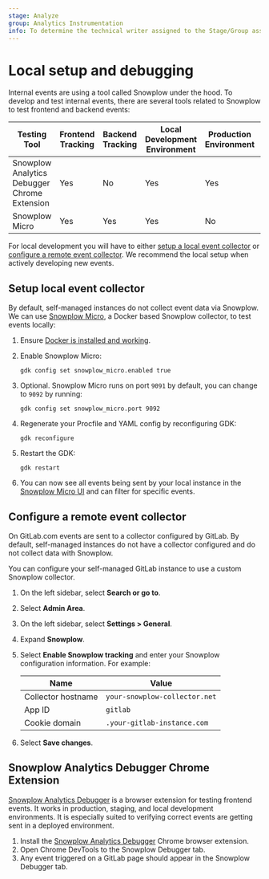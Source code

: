 ```yaml
---
stage: Analyze
group: Analytics Instrumentation
info: To determine the technical writer assigned to the Stage/Group associated with this page, see https://about.gitlab.com/handbook/product/ux/technical-writing/#assignments
---
```


# Local setup and debugging

Internal events are using a tool called Snowplow under the hood. To develop and test internal events, there are several tools related to Snowplow to test frontend and backend events:

| Testing Tool                                 | Frontend Tracking  | Backend Tracking    | Local Development Environment | Production Environment | Production Environment |
|----------------------------------------------|--------------------|---------------------|-------------------------------|------------------------|------------------------|
| Snowplow Analytics Debugger Chrome Extension | Yes | No | Yes            | Yes     | Yes     |
| Snowplow Micro                               | Yes | Yes  | Yes            | No    | No    |

For local development you will have to either [setup a local event collector](#setup-local-event-collector) or [configure a remote event collector](#configure-a-remote-event-collector).
We recommend the local setup when actively developing new events.

## Setup local event collector

By default, self-managed instances do not collect event data via Snowplow. We can use [Snowplow Micro](https://docs.snowplow.io/docs/testing-debugging/snowplow-micro/what-is-micro/), a Docker based Snowplow collector, to test events locally:

1. Ensure [Docker is installed and working](https://www.docker.com/get-started).

1. Enable Snowplow Micro:

   ```shell
   gdk config set snowplow_micro.enabled true
   ```

1. Optional. Snowplow Micro runs on port `9091` by default, you can change to `9092` by running:

   ```shell
   gdk config set snowplow_micro.port 9092
   ```

1. Regenerate your Procfile and YAML config by reconfiguring GDK:

   ```shell
   gdk reconfigure
   ```

1. Restart the GDK:

   ```shell
   gdk restart
   ```

1. You can now see all events being sent by your local instance in the [Snowplow Micro UI](http://localhost:9091/micro/ui) and can filter for specific events.

## Configure a remote event collector

On GitLab.com events are sent to a collector configured by GitLab. By default, self-managed instances do not have a collector configured and do not collect data with Snowplow.

You can configure your self-managed GitLab instance to use a custom Snowplow collector.

1. On the left sidebar, select **Search or go to**.
1. Select **Admin Area**.
1. On the left sidebar, select **Settings > General**.
1. Expand **Snowplow**.
1. Select **Enable Snowplow tracking** and enter your Snowplow configuration information. For example:

   | Name               | Value                         |
   |--------------------|-------------------------------|
   | Collector hostname | `your-snowplow-collector.net` |
   | App ID             | `gitlab`                      |
   | Cookie domain      | `.your-gitlab-instance.com`   |

1. Select **Save changes**.

## Snowplow Analytics Debugger Chrome Extension

[Snowplow Analytics Debugger](https://chrome.google.com/webstore/detail/snowplow-analytics-debugg/jbnlcgeengmijcghameodeaenefieedm) is a browser extension for testing frontend events.
It works in production, staging, and local development environments. It is especially suited to verifying correct events are getting sent in a deployed environment.

1. Install the [Snowplow Analytics Debugger](https://chrome.google.com/webstore/detail/snowplow-analytics-debugg/jbnlcgeengmijcghameodeaenefieedm) Chrome browser extension.
1. Open Chrome DevTools to the Snowplow Debugger tab.
1. Any event triggered on a GitLab page should appear in the Snowplow Debugger tab.
